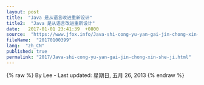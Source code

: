```yaml
---
layout: post
title:  "Java 是从语言改进重新设计"
title2:  "Java 是从语言改进重新设计"
date:   2017-01-01 23:41:39  +0800
source:  "https://www.jfox.info/Java-shi-cong-yu-yan-gai-jin-chong-xin-she-ji.html"
fileName:  "20170100399"
lang:  "zh_CN"
published: true
permalink: "2017/Java-shi-cong-yu-yan-gai-jin-chong-xin-she-ji.html"
---
```

{% raw %}
By Lee - Last updated: 星期日, 五月 26, 2013
{% endraw %}